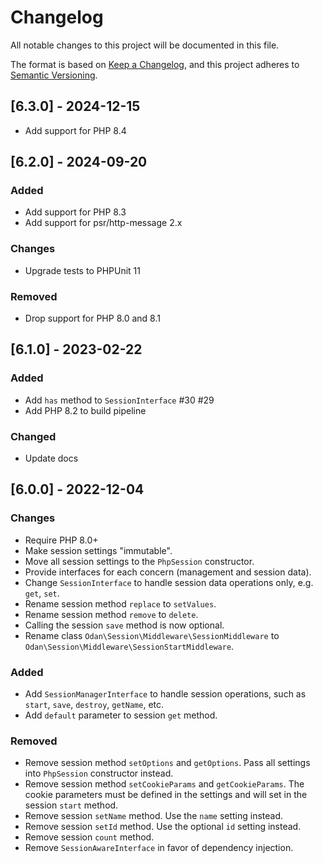 # Changelog

All notable changes to this project will be documented in this file.

The format is based on [Keep a Changelog](https://keepachangelog.com/en/1.0.0/),
and this project adheres to [Semantic Versioning](https://semver.org/spec/v2.0.0.html).

## [6.3.0] - 2024-12-15

* Add support for PHP 8.4

## [6.2.0] - 2024-09-20

### Added

* Add support for PHP 8.3
* Add support for psr/http-message 2.x

### Changes

* Upgrade tests to PHPUnit 11

### Removed

* Drop support for PHP 8.0 and 8.1

## [6.1.0] - 2023-02-22

### Added

* Add `has` method to `SessionInterface` #30 #29
* Add PHP 8.2 to build pipeline

### Changed

* Update docs

## [6.0.0] - 2022-12-04

### Changes

* Require PHP 8.0+
* Make session settings "immutable".
* Move all session settings to the `PhpSession` constructor.
* Provide interfaces for each concern (management and session data).
* Change `SessionInterface` to handle session data operations only, e.g. `get`, `set`.
* Rename session method `replace` to `setValues`.
* Rename session method `remove` to `delete`.
* Calling the session `save` method is now optional.
* Rename class `Odan\Session\Middleware\SessionMiddleware` to `Odan\Session\Middleware\SessionStartMiddleware`.

### Added

* Add `SessionManagerInterface` to handle session operations, such as `start`, `save`, `destroy`, `getName`, etc.
* Add `default` parameter to session `get` method.

### Removed

* Remove session method `setOptions` and `getOptions`. Pass all settings into `PhpSession` constructor instead.
* Remove session method `setCookieParams` and `getCookieParams`. The cookie parameters must be 
  defined in the settings and will set in the session `start` method.
* Remove session `setName` method. Use the `name` setting instead.
* Remove session `setId` method. Use the optional `id` setting instead.
* Remove session `count` method.
* Remove `SessionAwareInterface` in favor of dependency injection.

